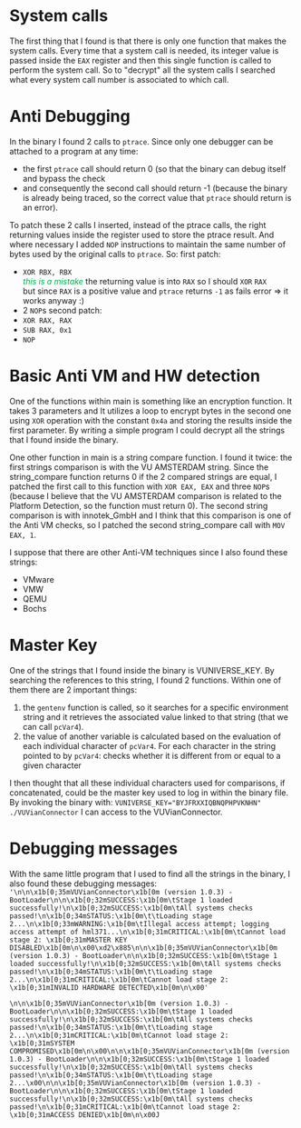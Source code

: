 # System calls
The first thing that I found is that there is only one function that makes the system calls.
Every time that a system call is needed, its integer value is passed inside the `EAX` register and then this single function is called to perform the system call. So to "decrypt" all the system calls I searched what every system call number is associated to which call.

# Anti Debugging
In the binary I found 2 calls to `ptrace`.
Since only one debugger can be attached to a program at any time:
- the first `ptrace` call should return 0 (so that the binary can debug itself and bypass the check
- and consequently the second call should return -1 (because the binary is already being traced, so the correct value that `ptrace` should return is an error).

To patch these 2 calls I inserted, instead of the ptrace calls, the right returning values inside the register used to store the ptrace result. And where necessary I added `NOP` instructions to maintain the same number of bytes used by the original calls to `ptrace`.
So:
first patch: 
- `XOR RBX, RBX`  
 _<span style="color:#00b050"> this is a mistake</span>_ 
	 the returning value is into `RAX`
	 so I should `XOR` `RAX`   
	 but since `RAX` is a positive value and `ptrace` returns `-1` as fails error =>  it works anyway :)
- 2 `NOP`s
second patch: 
- `XOR RAX, RAX`
- `SUB RAX, 0x1` 
- `NOP`
# Basic Anti VM and HW detection 
One of the functions within main is something like an encryption function.  It takes 3 parameters and It utilizes a loop to encrypt bytes in the second one using `XOR` operation with the constant `0x4a` and storing the results inside the first parameter.
By writing a simple program I could decrypt all the strings that I found inside the binary.

One other function in main is a string compare function. I found it twice:
the first strings comparison is with the VU AMSTERDAM string. 
Since the string_compare function returns 0 if the 2 compared strings are equal, I patched the first call to this function with `XOR EAX, EAX` and  three `NOP`s (because I believe that the VU AMSTERDAM comparison is related to the Platform Detection, so the function must return 0).
The second string comparison is with innotek_GmbH and I think that this comparison is one of the Anti VM checks, so I patched the second string_compare call with  `MOV EAX, 1`. 

I suppose that there are other Anti-VM techniques since I also found these strings:
- VMware
- VMW
- QEMU
- Bochs

# Master Key
One of the strings that I found inside the binary is VUNIVERSE_KEY. By searching the references to this string, I found 2 functions.
Within one of them there are 2 important things:
1) the `gentenv` function is called, so it searches for a specific environment string and it retrieves the associated value linked to that string (that we can call `pcVar4`).
2) the value of another variable is calculated based on the evaluation of each individual character of `pcVar4`.
   For each character in the string pointed to by `pcVar4`: checks whether it is different from or equal to a given character

I then thought that all these individual characters used for comparisons, if concatenated, could be the master key used to log in within the binary file.
By invoking the binary with: `VUNIVERSE_KEY="BYJFRXXIQBNQPHPVKNHN" ./VUVianConnector`
I can access to the VUVianConnector.

# Debugging messages
With the same little program that I used to find all the strings in the binary, I also found these debugging messages:
`'\n\n\x1b[0;35mVUVianConnector\x1b[0m (version 1.0.3) - BootLoader\n\n\x1b[0;32mSUCCESS:\x1b[0m\tStage 1 loaded successfully!\n\x1b[0;32mSUCCESS:\x1b[0m\tAll systems checks passed!\n\x1b[0;34mSTATUS:\x1b[0m\t\tLoading stage 2...\n\x1b[0;33mWARNING:\x1b[0m\tIllegal access attempt; logging access attempt of hml371...\n\x1b[0;31mCRITICAL:\x1b[0m\tCannot load stage 2: \x1b[0;31mMASTER KEY DISABLED\x1b[0m\n\x00\xd2\x885\n\n\x1b[0;35mVUVianConnector\x1b[0m (version 1.0.3) - BootLoader\n\n\x1b[0;32mSUCCESS:\x1b[0m\tStage 1 loaded successfully!\n\x1b[0;32mSUCCESS:\x1b[0m\tAll systems checks passed!\n\x1b[0;34mSTATUS:\x1b[0m\t\tLoading stage 2...\n\x1b[0;31mCRITICAL:\x1b[0m\tCannot load stage 2: \x1b[0;31mINVALID HARDWARE DETECTED\x1b[0m\n\x00'`

`\n\n\x1b[0;35mVUVianConnector\x1b[0m (version 1.0.3) - BootLoader\n\n\x1b[0;32mSUCCESS:\x1b[0m\tStage 1 loaded successfully!\n\x1b[0;32mSUCCESS:\x1b[0m\tAll systems checks passed!\n\x1b[0;34mSTATUS:\x1b[0m\t\tLoading stage 2...\n\x1b[0;31mCRITICAL:\x1b[0m\tCannot load stage 2: \x1b[0;31mSYSTEM COMPROMISED\x1b[0m\n\x00\n\n\x1b[0;35mVUVianConnector\x1b[0m (version 1.0.3) - BootLoader\n\n\x1b[0;32mSUCCESS:\x1b[0m\tStage 1 loaded successfully!\n\x1b[0;32mSUCCESS:\x1b[0m\tAll systems checks passed!\n\x1b[0;34mSTATUS:\x1b[0m\t\tLoading stage 2...\x00\n\n\x1b[0;35mVUVianConnector\x1b[0m (version 1.0.3) - BootLoader\n\n\x1b[0;32mSUCCESS:\x1b[0m\tStage 1 loaded successfully!\n\x1b[0;32mSUCCESS:\x1b[0m\tAll systems checks passed!\n\x1b[0;31mCRITICAL:\x1b[0m\tCannot load stage 2: \x1b[0;31mACCESS DENIED\x1b[0m\n\x00J`